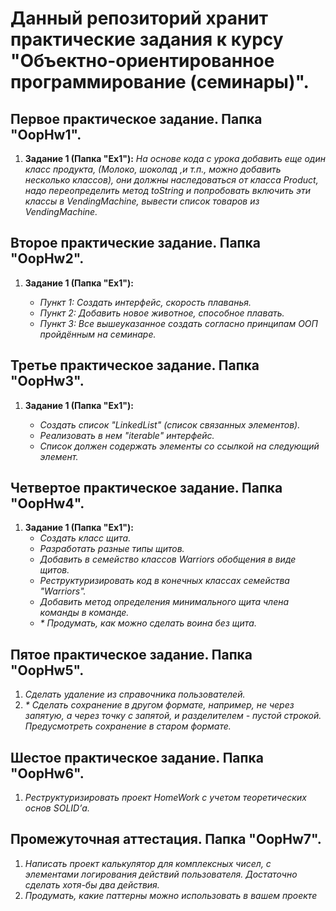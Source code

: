 # **Данный репозиторий хранит практические задания к курсу "Объектно-ориентированное программирование (семинары)".**

## **Первое практическое задание. Папка "OopHw1".**

1. **Задание 1 (Папка "Ex1"):** *На основе кода с урока добавить еще один класс продукта, (Молоко, шоколад ,и т.п., можно добавить несколько классов), они должны наследоваться от класса Product, надо переопределить метод toString и попробовать включить эти классы в VendingMachine, вывести список товаров из VendingMachine.*

## **Второе практические задание. Папка "OopHw2".**

1. **Задание 1 (Папка "Ex1"):** 

    * *Пункт 1: Создать интерфейс, скорость плаванья.*
    * *Пункт 2: Добавить новое животное, способное плавать.*
    * *Пункт 3: Все вышеуказанное создать согласно принципам ООП пройдённым на семинаре.*

## **Третье практическое задание. Папка "OopHw3".**

1. **Задание 1 (Папка "Ex1"):** 

    * *Создать список "LinkedList" (список связанных элементов).*
    * *Реализовать в нем "iterable" интерфейс.*
    * *Список должен содержать элементы со ссылкой на следующий элемент.*

## **Четвертое практическое задание. Папка "OopHw4".**

1. **Задание 1 (Папка "Ex1"):**
    * *Создать класс щита.*
    * *Разработать разные типы щитов.*
    * *Добавить в семейство классов Warriors обобщения в виде щитов.*
    * *Реструктуризировать код в конечных классах семейства "Warriors".*
    * *Добавить метод определения минимального щита члена команды в команде.*
    *  _* Продумать, как можно сделать воина без щита._

## **Пятое практическое задание. Папка "OopHw5".**
1. _Сделать удаление из справочника пользователей._
2. _* Сделать сохранение в другом формате, например, не через запятую, а через точку с запятой, и разделителем - пустой строкой. 
    Предусмотреть сохранение в старом формате._

## **Шестое практическое задание. Папка "OopHw6".**

1. *Реструктуризировать проект HomeWork с учетом теоретических основ SOLID’а.*

## **Промежуточная аттестация. Папка "OopHw7".**

1. *Написать проект калькулятор для комплексных чисел, с элементами логирования действий пользователя. Достаточно сделать хотя-бы два действия.* 
2. *Продумать, какие паттерны можно использовать в вашем проекте*